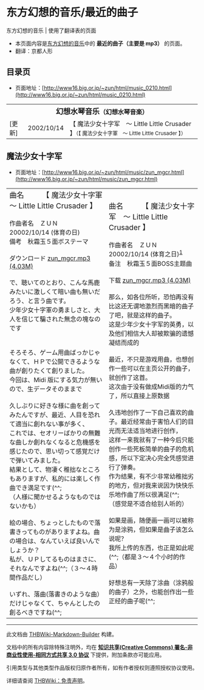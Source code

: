 # 东方幻想的音乐/最近的曲子

<!-- source html: G:\repos\THBWiki-Markdown-Builder\THBWikiMarkdown\Temp\main\e\e0\ns0%3A%E4%B8%9C%E6%96%B9%E5%B9%BB%E6%83%B3%E7%9A%84%E9%9F%B3%E4%B9%90%2F%E6%9C%80%E8%BF%91%E7%9A%84%E6%9B%B2%E5%AD%90.html -->

东方幻想的音乐 | 使用了翻译表的页面

- 本页面内容是[东方幻想的音乐](./东方幻想的音乐.md)中的 **最近的曲子（主要是 mp3）** 的页面。
- 翻译：京都人形


## 目录页
- 页面地址：[http://www16.big.or.jp/~zun/html/music_0210.html](http://www16.big.or.jp/~zun/html/music_0210.html)


<table>

<tbody><tr>
<th colspan="3"><big><b>幻想水琴音乐</b></big>（幻想水琴音楽）
</th></tr>
<tr>
<td>[更新]</td>
<td>2002/10/14</td>
<td>【 魔法少女十字军　～ Little Little Crusader 】<small>（【 魔法少女十字軍　～ Little Little Crusader 】）</small>
</td></tr></tbody></table>



## 魔法少女十字军
- 页面地址：[http://www16.big.or.jp/~zun/html/music/zun_mgcr.html](http://www16.big.or.jp/~zun/html/music/zun_mgcr.html)


<table><tbody><tr class="tt-content" id="魔法少女十字军-1" data-pos="&#91;&quot;\u9b54\u6cd5\u5c11\u5973\u5341\u5b57\u519b&quot;,1&#93;"><td class="tt-ja" lang="ja"><div class="poem"><big>曲名　　　【 魔法少女十字軍　～ Little Little Crusader 】</big><br><br>作曲者名　ＺＵＮ<br>20002/10/14 (体育の日)<br>備考　秋霜玉５面ボステーマ<br><br>ダウンロード <a rel="nofollow" class="external text" href="http://www16.big.or.jp/~zun/data/mp3/zun_mgcr.mp3">zun_mgcr.mp3 (4.03M)</a><br><br>で、聴いてのとおり、こんな馬鹿みたいに激しくて暗い曲も無いだろう、と言う曲です。<br>少年少女十字軍の勇ましさと、大人を信じて騙された無念の塊なのです<br><br><br>そろそろ、ゲーム用曲ばっかじゃなくて、ＨＰで公開できるような曲が創りたくて創りました。<br>今回は、Midi 版にする気力が無いので、生データそのままで<br><br>久しぶりに好きな様に曲を創ってみたんですが、最近、人目を恐れて適当に創れない事が多く、<br>これでは、セオリーばかりの無難な曲しか創れなくなると危機感を感じたので、思い切って感覚だけで弾いてみました。<br>結果として、物凄く稚拙なところもありますが、私的には楽しく作曲でき満足です(^^;<br>（人様に聞かせるようなものではないかも）<br><br>絵の場合、ちょっとしたもので落書きってものがありますよね。曲の場合は、なんていえば良いんでしょうか？<br>私が、ＵＰしてるものはまさに、それなんですよね(^^;（３～４時間作品だし）<br><br>いずれ、落曲(落書きのような曲）だけじゃなくて、ちゃんとしたの創るべきですね(^^;<br></div></td><td class="tt-zh" lang="zh"><div class="poem"><big>曲名　　　【 魔法少女十字军　～ Little Little Crusader 】</big><br><br>作曲者名　ＺＵＮ<br>20002/10/14 (体育之日)<sup id="cite_ref-1" class="reference"><a href="#cite_note-1">1</a></sup><br>备注　秋霜玉５面BOSS主题曲<br><br>下载 <a rel="nofollow" class="external text" href="http://www16.big.or.jp/~zun/data/mp3/zun_mgcr.mp3">zun_mgcr.mp3 (4.03M)</a><br><br>那么，如各位所听，恐怕再没有比这还无谓地激烈而黑暗的曲子了吧，就是这样的曲子。<br>这是少年少女十字军的英勇，以及他们相信大人却被欺骗的遗憾凝结而成的<br><br>最近，不只是游戏用曲，也想创作一些可以在主页公开的曲子，就创作了这首。<br>这次由于没有做成Midi版的力气了，所以直接上原数据<br><br>久违地创作了一下自己喜欢的曲子。最近经常由于害怕人们的目光而无法适当地进行创作，<br>这样一来我就有了一种今后只能创作一些死板简单的曲子的危机感，所以下定决心完全凭感觉进行了弹奏。<br>作为结果，有不少非常幼稚拙劣的地方，但对我来说因为快快乐乐地作曲了所以很满足(^^;<br>（感觉是不适合给别人听的）<br><br>如果是画，随便画一画可以被称为是涂鸦，但如果是曲子该怎么说呢？<br>我所上传的东西，也正是如此呢(^^;（都是３～４个小时的作品）<br><br>好想总有一天除了涂曲（涂鸦般的曲子）之外，也能创作出一些正经的曲子呢(^^;<br></div></td></tr></tbody></table>



[^cite_note-1]: 原页面即如此，疑似为2002之误植

  
  

  





---

此文档由 [THBWiki-Markdown-Builder](https://github.com/Delsin-Yu/THBWiki-Markdown-Builder) 构建。

文档中的所有内容除特殊注明外，均在 [**知识共享(Creative Commons) 署名-非商业性使用-相同方式共享 3.0 协议**](https://creativecommons.org/licenses/by-sa/3.0/deed.zh-hans) 下提供，附加条款亦可能应用。

引用类型与其他类型作品版权归原作者所有，如有作者授权则遵照授权协议使用。

详细请查阅 [THBWiki：免责声明](https://thbwiki.cc/THBWiki:%E5%85%8D%E8%B4%A3%E5%A3%B0%E6%98%8E)。

